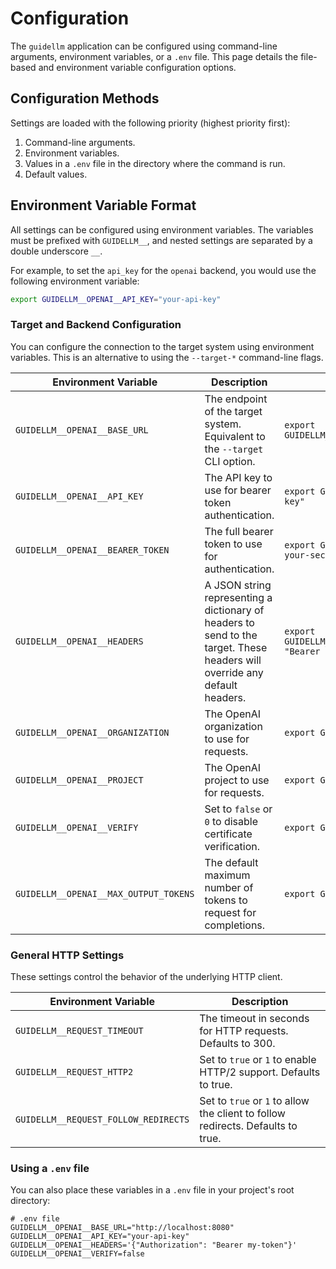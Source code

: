 # Configuration

The `guidellm` application can be configured using command-line arguments, environment variables, or a `.env` file. This page details the file-based and environment variable configuration options.

## Configuration Methods

Settings are loaded with the following priority (highest priority first):

1. Command-line arguments.
2. Environment variables.
3. Values in a `.env` file in the directory where the command is run.
4. Default values.

## Environment Variable Format

All settings can be configured using environment variables. The variables must be prefixed with `GUIDELLM__`, and nested settings are separated by a double underscore `__`.

For example, to set the `api_key` for the `openai` backend, you would use the following environment variable:

```bash
export GUIDELLM__OPENAI__API_KEY="your-api-key"
```

### Target and Backend Configuration

You can configure the connection to the target system using environment variables. This is an alternative to using the `--target-*` command-line flags.

| Environment Variable                  | Description                                                                                                                | Example                                                                   |
| ------------------------------------- | -------------------------------------------------------------------------------------------------------------------------- | ------------------------------------------------------------------------- |
| `GUIDELLM__OPENAI__BASE_URL`          | The endpoint of the target system. Equivalent to the `--target` CLI option.                                                | `export GUIDELLM__OPENAI__BASE_URL="http://localhost:8080"`               |
| `GUIDELLM__OPENAI__API_KEY`           | The API key to use for bearer token authentication.                                                                        | `export GUIDELLM__OPENAI__API_KEY="your-secret-api-key"`                  |
| `GUIDELLM__OPENAI__BEARER_TOKEN`      | The full bearer token to use for authentication.                                                                           | `export GUIDELLM__OPENAI__BEARER_TOKEN="Bearer your-secret-token"`        |
| `GUIDELLM__OPENAI__HEADERS`           | A JSON string representing a dictionary of headers to send to the target. These headers will override any default headers. | `export GUIDELLM__OPENAI__HEADERS='{"Authorization": "Bearer my-token"}'` |
| `GUIDELLM__OPENAI__ORGANIZATION`      | The OpenAI organization to use for requests.                                                                               | `export GUIDELLM__OPENAI__ORGANIZATION="org-12345"`                       |
| `GUIDELLM__OPENAI__PROJECT`           | The OpenAI project to use for requests.                                                                                    | `export GUIDELLM__OPENAI__PROJECT="proj-67890"`                           |
| `GUIDELLM__OPENAI__VERIFY`            | Set to `false` or `0` to disable certificate verification.                                                                 | `export GUIDELLM__OPENAI__VERIFY=false`                                   |
| `GUIDELLM__OPENAI__MAX_OUTPUT_TOKENS` | The default maximum number of tokens to request for completions.                                                           | `export GUIDELLM__OPENAI__MAX_OUTPUT_TOKENS=2048`                         |

### General HTTP Settings

These settings control the behavior of the underlying HTTP client.

| Environment Variable                 | Description                                                                     |
| ------------------------------------ | ------------------------------------------------------------------------------- |
| `GUIDELLM__REQUEST_TIMEOUT`          | The timeout in seconds for HTTP requests. Defaults to 300.                      |
| `GUIDELLM__REQUEST_HTTP2`            | Set to `true` or `1` to enable HTTP/2 support. Defaults to true.                |
| `GUIDELLM__REQUEST_FOLLOW_REDIRECTS` | Set to `true` or `1` to allow the client to follow redirects. Defaults to true. |

### Using a `.env` file

You can also place these variables in a `.env` file in your project's root directory:

```dotenv
# .env file
GUIDELLM__OPENAI__BASE_URL="http://localhost:8080"
GUIDELLM__OPENAI__API_KEY="your-api-key"
GUIDELLM__OPENAI__HEADERS='{"Authorization": "Bearer my-token"}'
GUIDELLM__OPENAI__VERIFY=false
```
